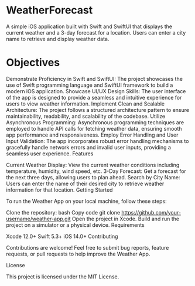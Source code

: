 # WeatherForecast

A simple iOS application built with Swift and SwiftUI that displays the current weather and a 3-day forecast for a location. Users can enter a city name to retrieve and display weather data.

# Objectives

Demonstrate Proficiency in Swift and SwiftUI: The project showcases the use of Swift programming language and SwiftUI framework to build a modern iOS application.
Showcase UI/UX Design Skills: The user interface of the app is designed to provide a seamless and intuitive experience for users to view weather information.
Implement Clean and Scalable Architecture: The project follows a structured architecture pattern to ensure maintainability, readability, and scalability of the codebase.
Utilize Asynchronous Programming: Asynchronous programming techniques are employed to handle API calls for fetching weather data, ensuring smooth app performance and responsiveness.
Employ Error Handling and User Input Validation: The app incorporates robust error handling mechanisms to gracefully handle network errors and invalid user inputs, providing a seamless user experience.
Features

Current Weather Display: View the current weather conditions including temperature, humidity, wind speed, etc.
3-Day Forecast: Get a forecast for the next three days, allowing users to plan ahead.
Search by City Name: Users can enter the name of their desired city to retrieve weather information for that location.
Getting Started

To run the Weather App on your local machine, follow these steps:

Clone the repository:
bash
Copy code
git clone https://github.com/your-username/weather-app.git
Open the project in Xcode.
Build and run the project on a simulator or a physical device.
Requirements

Xcode 12.0+
Swift 5.3+
iOS 14.0+
Contributing

Contributions are welcome! Feel free to submit bug reports, feature requests, or pull requests to help improve the Weather App.

License

This project is licensed under the MIT License.
